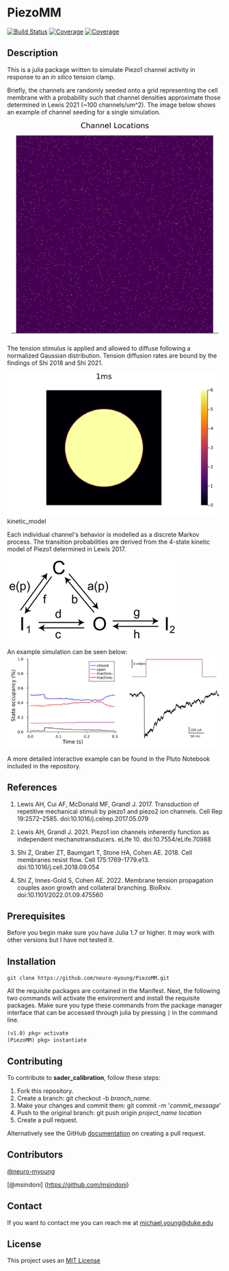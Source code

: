 # PiezoMM

[![Build Status](https://ci.appveyor.com/api/projects/status/github/neuro-myoung/PiezoMM.jl?svg=true)](https://ci.appveyor.com/project/neuro-myoung/PiezoMM-jl)
[![Coverage](https://codecov.io/gh/neuro-myoung/PiezoMM.jl/branch/main/graph/badge.svg)](https://codecov.io/gh/neuro-myoung/PiezoMM.jl)
[![Coverage](https://coveralls.io/repos/github/neuro-myoung/PiezoMM.jl/badge.svg?branch=main)](https://coveralls.io/github/neuro-myoung/PiezoMM.jl?branch=main)

## Description
This is a julia package written to simulate Piezo1 channel activity in response to an *in silico* tension clamp. 

Briefly, the channels are randomly seeded onto a grid representing the cell membrane with a probability such that channel densities approximate those determined in Lewis 2021 (~100 channels/um^2). The image below shows an example of channel seeding for a single simulation.

![channels](/assets/channels.png)

The tension stimulus is applied and allowed to diffuse following a normalized Gaussian distribution. Tension diffusion rates are bound by the findings of Shi 2018 and Shi 2021. 

![tension](/assets/tension.gif) kinetic_model

Each individual channel's behavior is modelled as a discrete Markov process. The transition probabilities are derived from the 4-state kinetic model of Piezo1 determined in Lewis 2017.

![rate_model](/assets/kinetic_model.png)

An example simulation can be seen below:
![rate_model](/assets/ex_sim.png)

A more detailed interactive example can be found in the Pluto Notebook included in the repository.

## References
1. Lewis AH, Cui AF, McDonald MF, Grandl J. 2017. Transduction of repetitive mechanical stimuli by piezo1 and piezo2 ion channels. Cell Rep 19:2572–2585. doi:10.1016/j.celrep.2017.05.079

2. Lewis AH, Grandl J. 2021. Piezo1 ion channels inherently function as independent mechanotransducers. eLife 10. doi:10.7554/eLife.70988

3. Shi Z, Graber ZT, Baumgart T, Stone HA, Cohen AE. 2018. Cell membranes resist flow. Cell 175:1769-1779.e13. doi:10.1016/j.cell.2018.09.054

4. Shi Z, Innes-Gold S, Cohen AE. 2022. Membrane tension propagation couples axon growth and collateral branching. BioRxiv. doi:10.1101/2022.01.09.475560

## Prerequisites

Before you begin make sure you have Julia 1.7 or higher. It may work with other versions but I have not tested it.

## Installation

```
git clone https://github.com/neuro-myoung/PiezoMM.git
```

All the requisite packages are contained in the Manifest. Next, the following two commands will activate the environment and install the requisite packages. Make sure you type these commands from the package manager interface that can be accessed through julia by pressing `]` in the command line.

```
(v1.0) pkg> activate
(PiezoMM) pkg> instantiate
``` 

## Contributing
To contribute to **sader_calibration**, follow these steps:

1. Fork this repository.
2. Create a branch: git checkout -b *branch_name*.
3. Make your changes and commit them: git commit -m '*commit_message*'
4. Push to the original branch: git push origin *project_name* *location*
5. Create a pull request.

Alternatively see the GitHub [documentation](https://help.github.com/en/github/collaborating-with-issues-and-pull-requests/creating-a-pull-request) on creating a pull request.

## Contributors

[@neuro-myoung](https://github.com/neuro-myoung)

[@msindoni] (https://github.com/msindoni)

## Contact

If you want to contact me you can reach me at michael.young@duke.edu

## License
This project uses an [MIT License](https://opensource.org/licenses/MIT)

